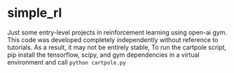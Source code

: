 # simple_rl
Just some entry-level projects in reinforcement learning using open-ai gym.
This code was developed completely independently without reference to tutorials. As a result, it may not be entirely stable,
To run the cartpole script, pip install the tensorflow, scipy, and gym dependencies in a virtual environment and call 
`python cartpole.py`
